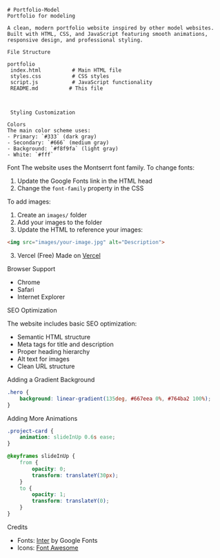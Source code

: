```
# Portfolio-Model
Portfolio for modeling

A clean, modern portfolio website inspired by other model websites. Built with HTML, CSS, and JavaScript featuring smooth animations, responsive design, and professional styling.

File Structure

portfolio
 index.html          # Main HTML file
 styles.css          # CSS styles
 script.js           # JavaScript functionality
 README.md          # This file
```
```


 Styling Customization

Colors
The main color scheme uses:
- Primary: `#333` (dark gray)
- Secondary: `#666` (medium gray)
- Background: `#f8f9fa` (light gray)
- White: `#fff`

```

Font
The website uses the Montserrt font family. To change fonts:

1. Update the Google Fonts link in the HTML head
2. Change the `font-family` property in the CSS


To add images:
1. Create an `images/` folder
2. Add your images to the folder
3. Update the HTML to reference your images:

```html
<img src="images/your-image.jpg" alt="Description">
```

3. Vercel (Free)
 Made on [Vercel](https://vercel.com)



 Browser Support

- Chrome 
- Safari
- Internet Explorer



 SEO Optimization

The website includes basic SEO optimization:

- Semantic HTML structure
- Meta tags for title and description
- Proper heading hierarchy
- Alt text for images
- Clean URL structure


Adding a Gradient Background
```css
.hero {
    background: linear-gradient(135deg, #667eea 0%, #764ba2 100%);
}
```

Adding More Animations
```css
.project-card {
    animation: slideInUp 0.6s ease;
}

@keyframes slideInUp {
    from {
        opacity: 0;
        transform: translateY(30px);
    }
    to {
        opacity: 1;
        transform: translateY(0);
    }
}
```

Credits
- Fonts: [Inter](https://fonts.google.com/specimen/Inter) by Google Fonts
- Icons: [Font Awesome](https://fontawesome.com/)
